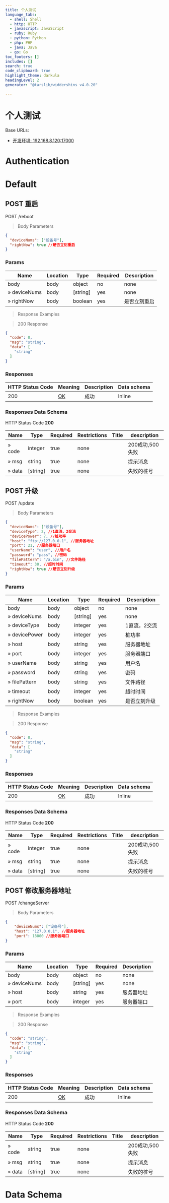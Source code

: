 ```yaml
---
title: 个人测试
language_tabs:
  - shell: Shell
  - http: HTTP
  - javascript: JavaScript
  - ruby: Ruby
  - python: Python
  - php: PHP
  - java: Java
  - go: Go
toc_footers: []
includes: []
search: true
code_clipboard: true
highlight_theme: darkula
headingLevel: 2
generator: "@tarslib/widdershins v4.0.20"

---
```


# 个人测试

Base URLs:

* <a href="192.168.8.120:17000">开发环境: 192.168.8.120:17000</a>

# Authentication

# Default

## POST 重启

POST /reboot

> Body Parameters

```json
{
  "deviceNums": ["设备号"],
  "rightNow": true //是否立刻重启
}
```

### Params

|Name|Location|Type|Required|Description|
|---|---|---|---|---|
|body|body|object| no |none|
|» deviceNums|body|[string]| yes |none|
|» rightNow|body|boolean| yes |是否立刻重启|

> Response Examples

> 200 Response

```json
{
  "code": 0,
  "msg": "string",
  "data": [
    "string"
  ]
}
```

### Responses

|HTTP Status Code |Meaning|Description|Data schema|
|---|---|---|---|
|200|[OK](https://tools.ietf.org/html/rfc7231#section-6.3.1)|成功|Inline|

### Responses Data Schema

HTTP Status Code **200**

|Name|Type|Required|Restrictions|Title|description|
|---|---|---|---|---|---|
|» code|integer|true|none||200成功,500失败|
|» msg|string|true|none||提示消息|
|» data|[string]|true|none||失败的桩号|

## POST 升级

POST /update

> Body Parameters

```json
{
  "deviceNums": ["设备号"],
  "deviceType": 2, //1直流，2交流
  "devicePower": 7, //桩功率
  "host": "ftp://127.0.0.1", //服务器地址
  "port": 21, //服务器端口
  "userName": "user", //用户名
  "password": "pass", //密码
  "filePattern": "/a.bin", //文件路径
  "timeout": 30, //超时时间
  "rightNow": true //是否立刻升级
}
```

### Params

|Name|Location|Type|Required|Description|
|---|---|---|---|---|
|body|body|object| no |none|
|» deviceNums|body|[string]| yes |none|
|» deviceType|body|integer| yes |1直流，2交流|
|» devicePower|body|integer| yes |桩功率|
|» host|body|string| yes |服务器地址|
|» port|body|integer| yes |服务器端口|
|» userName|body|string| yes |用户名|
|» password|body|string| yes |密码|
|» filePattern|body|string| yes |文件路径|
|» timeout|body|integer| yes |超时时间|
|» rightNow|body|boolean| yes |是否立刻升级|

> Response Examples

> 200 Response

```json
{
  "code": 0,
  "msg": "string",
  "data": [
    "string"
  ]
}
```

### Responses

|HTTP Status Code |Meaning|Description|Data schema|
|---|---|---|---|
|200|[OK](https://tools.ietf.org/html/rfc7231#section-6.3.1)|成功|Inline|

### Responses Data Schema

HTTP Status Code **200**

|Name|Type|Required|Restrictions|Title|description|
|---|---|---|---|---|---|
|» code|integer|true|none||200成功,500失败|
|» msg|string|true|none||提示消息|
|» data|[string]|true|none||失败的桩号|

## POST 修改服务器地址

POST /changeServer

> Body Parameters

```json
{
    "deviceNums": ["设备号"],
    "host": "127.0.0.1", //服务器地址
    "port": 18000 //服务器端口
}
```

### Params

|Name|Location|Type|Required|Description|
|---|---|---|---|---|
|body|body|object| no |none|
|» deviceNums|body|[string]| yes |none|
|» host|body|string| yes |服务器地址|
|» port|body|integer| yes |服务器端口|

> Response Examples

> 200 Response

```json
{
  "code": "string",
  "msg": "string",
  "data": [
    "string"
  ]
}
```

### Responses

|HTTP Status Code |Meaning|Description|Data schema|
|---|---|---|---|
|200|[OK](https://tools.ietf.org/html/rfc7231#section-6.3.1)|成功|Inline|

### Responses Data Schema

HTTP Status Code **200**

|Name|Type|Required|Restrictions|Title|description|
|---|---|---|---|---|---|
|» code|string|true|none||200成功,500失败|
|» msg|string|true|none||提示消息|
|» data|[string]|true|none||失败的桩号|

# Data Schema


